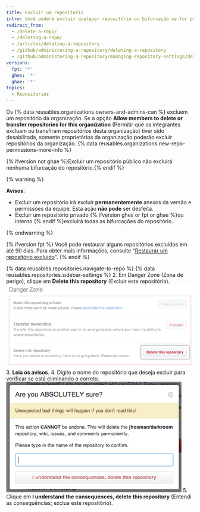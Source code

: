 ```yaml
---
title: Excluir um repositório
intro: Você poderá excluir qualquer repositório ou bifurcação se for proprietário da organização ou tiver permissões de administrador para o repositório ou a bifurcação. A exclusão de um repositório bifurcado não elimina o repositório upstream.
redirect_from:
  - /delete-a-repo/
  - /deleting-a-repo/
  - /articles/deleting-a-repository
  - /github/administering-a-repository/deleting-a-repository
  - /github/administering-a-repository/managing-repository-settings/deleting-a-repository
versions:
  fpt: '*'
  ghes: '*'
  ghae: '*'
topics:
  - Repositories
---
```


Os {% data reusables.organizations.owners-and-admins-can %} excluem um repositório da organização. Se a opção **Allow members to delete or transfer repositories for this organization** (Permitir que os integrantes excluam ou transfiram repositórios desta organização) tiver sido desabilitada, somente proprietários da organização poderão excluir repositórios da organização. {% data reusables.organizations.new-repo-permissions-more-info %}

{% ifversion not ghae %}Excluir um repositório público não excluirá nenhuma bifurcação do repositório.{% endif %}

{% warning %}

**Avisos**:

- Excluir um repositório irá excluir **permanentemente** anexos da versão e permissões da equipe. Esta ação **não pode** ser desfeita.
- Excluir um repositório privado {% ifversion ghes or fpt or ghae %}ou interno {% endif %}excluirá todas as bifurcações do repositório.

{% endwarning %}

{% ifversion fpt %}
Você pode restaurar alguns repositórios excluídos em até 90 dias. Para obter mais informações, consulte "[Restaurar um repositório excluído](/articles/restoring-a-deleted-repository)".
{% endif %}

{% data reusables.repositories.navigate-to-repo %}
{% data reusables.repositories.sidebar-settings %}
2. Em Danger Zone (Zona de perigo), clique em **Delete this repository** (Excluir este repositório). ![Botão Repository deletion (Exclusão de repositório)](/assets/images/help/repository/repo-delete.png)
3. **Leia os avisos**.
4. Digite o nome do repositório que deseja excluir para verificar se está eliminando o correto. ![Etiquetagem de exclusão](/assets/images/help/repository/repo-delete-confirmation.png)
5. Clique em **I understand the consequences, delete this repository** (Entendi as consequências; exclua este repositório).
